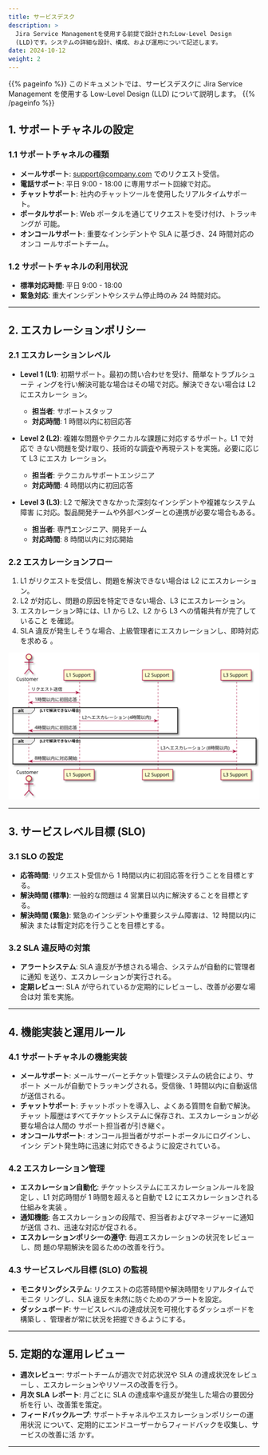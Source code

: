 ```yaml
---
title: サービスデスク
description: >
  Jira Service Managementを使用する前提で設計されたLow-Level Design
  (LLD)です。システムの詳細な設計、構成、および運用について記述します。
date: 2024-10-12
weight: 2
---
```


{{% pageinfo %}} このドキュメントでは、サービスデスクに Jira Service Management
を使用する Low-Level Design (LLD) について説明します。 {{% /pageinfo %}}

## 1. サポートチャネルの設定

### 1.1 サポートチャネルの種類

- **メールサポート**: support@company.com でのリクエスト受信。
- **電話サポート**: 平日 9:00 - 18:00 に専用サポート回線で対応。
- **チャットサポート**: 社内のチャットツールを使用したリアルタイムサポート。
- **ポータルサポート**: Web ポータルを通じてリクエストを受け付け、トラッキングが
  可能。
- **オンコールサポート**: 重要なインシデントや SLA に基づき、24 時間対応のオンコ
  ールサポートチーム。

### 1.2 サポートチャネルの利用状況

- **標準対応時間**: 平日 9:00 - 18:00
- **緊急対応**: 重大インシデントやシステム停止時のみ 24 時間対応。

---

## 2. エスカレーションポリシー

### 2.1 エスカレーションレベル

- **Level 1 (L1)**: 初期サポート。最初の問い合わせを受け、簡単なトラブルシューテ
  ィングを行い解決可能な場合はその場で対応。解決できない場合は L2 にエスカレーシ
  ョン。

  - **担当者**: サポートスタッフ
  - **対応時間**: 1 時間以内に初回応答

- **Level 2 (L2)**: 複雑な問題やテクニカルな課題に対応するサポート。L1 で対応で
  きない問題を受け取り、技術的な調査や再現テストを実施。必要に応じて L3 にエスカ
  レーション。

  - **担当者**: テクニカルサポートエンジニア
  - **対応時間**: 4 時間以内に初回応答

- **Level 3 (L3)**: L2 で解決できなかった深刻なインシデントや複雑なシステム障害
  に対応。製品開発チームや外部ベンダーとの連携が必要な場合もある。
  - **担当者**: 専門エンジニア、開発チーム
  - **対応時間**: 8 時間以内に対応開始

### 2.2 エスカレーションフロー

1. L1 がリクエストを受信し、問題を解決できない場合は L2 にエスカレーション。
2. L2 が対応し、問題の原因を特定できない場合、L3 にエスカレーション。
3. エスカレーション時には、L1 から L2、L2 から L3 への情報共有が完了していること
   を確認。
4. SLA 違反が発生しそうな場合、上級管理者にエスカレーションし、即時対応を求める
   。

![エスカレーションシーケンス図](escalation_sequence_diagram.svg)

---

## 3. サービスレベル目標 (SLO)

### 3.1 SLO の設定

- **応答時間**: リクエスト受信から 1 時間以内に初回応答を行うことを目標とする。
- **解決時間 (標準)**: 一般的な問題は 4 営業日以内に解決することを目標とする。
- **解決時間 (緊急)**: 緊急のインシデントや重要システム障害は、12 時間以内に解決
  または暫定対応を行うことを目標とする。

### 3.2 SLA 違反時の対策

- **アラートシステム**: SLA 違反が予想される場合、システムが自動的に管理者に通知
  を送り、エスカレーションが実行される。
- **定期レビュー**: SLA が守られているか定期的にレビューし、改善が必要な場合は対
  策を実施。

---

## 4. 機能実装と運用ルール

### 4.1 サポートチャネルの機能実装

- **メールサポート**: メールサーバーとチケット管理システムの統合により、サポート
  メールが自動でトラッキングされる。受信後、1 時間以内に自動返信が送信される。
- **チャットサポート**: チャットボットを導入し、よくある質問を自動で解決。チャッ
  ト履歴はすべてチケットシステムに保存され、エスカレーションが必要な場合は人間の
  サポート担当者が引き継ぐ。
- **オンコールサポート**: オンコール担当者がサポートポータルにログインし、インシ
  デント発生時に迅速に対応できるように設定されている。

### 4.2 エスカレーション管理

- **エスカレーション自動化**: チケットシステムにエスカレーションルールを設定し
  、L1 対応時間が 1 時間を超えると自動で L2 にエスカレーションされる仕組みを実装
  。
- **通知機能**: 各エスカレーションの段階で、担当者およびマネージャーに通知が送信
  され、迅速な対応が促される。
- **エスカレーションポリシーの遵守**: 毎週エスカレーションの状況をレビューし、問
  題の早期解決を図るための改善を行う。

### 4.3 サービスレベル目標 (SLO) の監視

- **モニタリングシステム**: リクエストの応答時間や解決時間をリアルタイムでモニタ
  リングし、SLA 違反を未然に防ぐためのアラートを設定。
- **ダッシュボード**: サービスレベルの達成状況を可視化するダッシュボードを構築し
  、管理者が常に状況を把握できるようにする。

---

## 5. 定期的な運用レビュー

- **週次レビュー**: サポートチームが週次で対応状況や SLA の達成状況をレビューし
  、エスカレーションやリソースの改善を行う。
- **月次 SLA レポート**: 月ごとに SLA の達成率や違反が発生した場合の要因分析を行
  い、改善策を策定。
- **フィードバックループ**: サポートチャネルやエスカレーションポリシーの運用状況
  について、定期的にエンドユーザーからフィードバックを収集し、サービスの改善に活
  かす。

---
